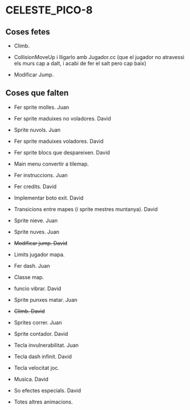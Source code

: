 # CELESTE_PICO-8

## Coses fetes

- Climb. 

- CollisionMoveUp i lligarlo amb Jugador.cc (que el jugador no atravessi els murs cap a dalt, i acabi de fer el salt pero cap baix)

- Modificar Jump. 

## Coses que falten

- Fer sprite molles. Juan

- Fer sprite maduixes no voladores. David

- Sprite nuvols.            Juan

- Fer sprite maduixes voladores. David

- Fer sprite blocs que despareixen. David

- Main menu convertir a tilemap. 

- Fer instruccions.         Juan

- Fer credits.              David

- Implementar boto exit. David

- Transicions entre mapes (i sprite mestres muntanya). David

- Sprite nieve. Juan

- Sprite nuves. Juan

- <del>Modificar jump. David</del>

- Limits jugador mapa. 

- Fer dash. Juan

- Classe map. 

- funcio vibrar. David

- Sprite punxes matar. Juan

- <del>Climb. David</del>

- Sprites correr. Juan

- Sprite contador. David

- Tecla invulnerabilitat. Juan

- Tecla dash infinit. David

- Tecla velocitat joc. 

- Musica.       David

- So efectes especials. David

- Totes altres animacions. 